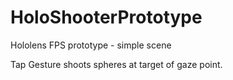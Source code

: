 # HoloShooterPrototype

Hololens FPS prototype - simple scene

Tap Gesture shoots spheres at target of gaze point. 
